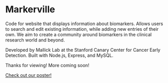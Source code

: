 # Markerville

Code for website that displays information about biomarkers.
Allows users to search and edit existing information, while adding new entries of their own.
We aim to create a community around biomarkers in the clinical research world and beyond.

Developed by Mallick Lab at the Stanford Canary Center for Cancer Early Detection.
Built with Node.js, Express, and MySQL.

Thanks for viewing! More coming soon!

[Check out our poster!](poster)
[](poster/poster.pdf)
